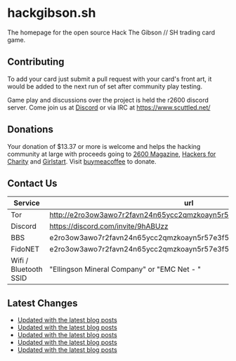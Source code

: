 # hackgibson.sh
The homepage for the open source Hack The Gibson // SH trading card game.


## Contributing

To add your card just submit a pull request with your card's front art, it would be added to the next run of set after community play testing.

Game play and discussions over the project is held the r2600 discord server. Come join us at [Discord](https://discord.com/invite/9hABUzz) or via IRC at https://www.scuttled.net/


## Donations

Your donation of $13.37 or more is welcome and helps the hacking community at large with proceeds going to [2600 Magazine](https://2600.com/), [Hackers for Charity](https://hackersforcharity.org) and [Girlstart](https://girlstart.org).  Visit [buymeacoffee](https://www.buymeacoffee.com/hackgibson.sh) to donate.


## Contact Us

Service | url
-|-
Tor | http://e2ro3ow3awo7r2favn24n65ycc2qmzkoayn5r57e3f56nvjwdcgg32ad.onion
Discord | https://discord.com/invite/9hABUzz
BBS | e2ro3ow3awo7r2favn24n65ycc2qmzkoayn5r57e3f56nvjwdcgg32ad.onion:23
FidoNET | e2ro3ow3awo7r2favn24n65ycc2qmzkoayn5r57e3f56nvjwdcgg32ad.onion:24554
Wifi / Bluetooth SSID | "Ellingson Mineral Company" or "EMC Net - <fidonet address>"

## Latest Changes
<!-- BLOG-POST-LIST:START -->
- [Updated with the latest blog posts](https://github.com/DFW2600/hackgibson.sh/commit/de43b3c5da17faebb7292effb13651821168c6a6)
- [Updated with the latest blog posts](https://github.com/DFW2600/hackgibson.sh/commit/bab5aabd35d0de87e0bedf9e2bbedd40a7b09c0c)
- [Updated with the latest blog posts](https://github.com/DFW2600/hackgibson.sh/commit/eb5b3f1df2afcad8f9adf6b1b7a4a01c65c9b07e)
- [Updated with the latest blog posts](https://github.com/DFW2600/hackgibson.sh/commit/5b30b91849317e729b9b31a190686c5196e521ed)
- [Updated with the latest blog posts](https://github.com/DFW2600/hackgibson.sh/commit/d0b567c2395cf8fdb671f1ee47c2109f3f7f1909)
<!-- BLOG-POST-LIST:END -->
